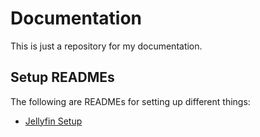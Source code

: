 # Documentation
This is just a repository for my documentation.

## Setup READMEs
The following are READMEs for setting up different things:
- [Jellyfin Setup](jellyfin-setup.md)
